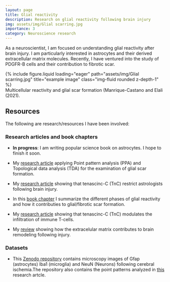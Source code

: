 ```yaml
---
layout: page
title: Glial reactivity
description: Research on glial reactivity following brain injury
img: assets/img/Glial scarring.jpg
importance: 3
category: Neuroscience research
---
```


As a neuroscientist, I am focused on understanding glial reactivity after brain injury. I am particularly interested in astrocytes and their derived extracellular matrix molecules. Recently, I have ventured into the study of PDGFR-B cells and their contribution to fibrotic scar.

<div class="row">
    <div class="col-sm mt-3 mt-md-0">
        {% include figure.liquid loading="eager" path="assets/img/Glial scarring.jpg" title="example image" class="img-fluid rounded z-depth-1" %}
    </div>
</div>
<div class="caption">
    Multicellular reactivity and glial scar formation (Manrique-Castano and Elali (2021).
</div>

## Resources

The following are research/resources I have been involved:

### Research articles and book chapters

- **In progress**: I am writing popular science book on astrocytes. I hope to finish it soon.

- My [research article](https://www.biorxiv.org/content/10.1101/2023.10.04.560910v1) applying Point pattern analysis (PPA) and Topological data analysis (TDA) for the examination of glial scar formation.

- My [research article](https://www.sciencedirect.com/science/article/pii/S0945053X22000555) showing that tenascinc-C (TnC) restrict astrologists following brain injury.

- In this [book chapter](https://exonpublications.com/index.php/exon/article/view/cerebral-ischemia-neurovascular-reactivity) I summarize the different phases of glial reactivity and how it contributies to glial/fibrotic scar formation.

- My [research article](https://www.sciencedirect.com/science/article/pii/S0945053X22000555) showing that tenascinc-C (TnC) modulates the infiltration of immune T-cells.

- My [review](https://journals.sagepub.com/doi/10.1177/1756286418818092) showing how the extracelular matrix contributes to brain remodeling following injury.

### Datasets

- This [Zenodo repository](https://zenodo.org/records/8399976) contains microscopy images of Gfap (astrocytes) Iba1 (microglia) and NeuN (Neurons) following cerebral ischemia.The repository also contains the point patterns analyzed in [this](https://www.biorxiv.org/content/10.1101/2023.10.04.560910v1) research artcle.
